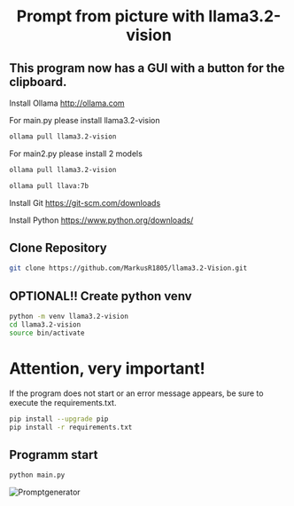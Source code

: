 <div align=center><h1>Prompt from picture with llama3.2-vision</h1></div>

## This program now has a GUI with a button for the clipboard.

<div align="center>
    <img src="https://der-zerfleischer.de/images/tearsofsun.png" />
</div>

Install Ollama
<http://ollama.com>

For main.py please install llama3.2-vision

```sh
ollama pull llama3.2-vision
```

For main2.py please install 2 models

```sh
ollama pull llama3.2-vision
```
```sh
ollama pull llava:7b
```

Install Git
<https://git-scm.com/downloads>

Install Python
<https://www.python.org/downloads/>

<h2>Clone Repository</h2>

```sh
git clone https://github.com/MarkusR1805/llama3.2-Vision.git
```

<h2>OPTIONAL!! Create python venv</h2>

```sh
python -m venv llama3.2-vision
cd llama3.2-vision
source bin/activate
```

<h1>Attention, very important!</h1>
If the program does not start or an error message appears, be sure to execute the requirements.txt.

```sh
pip install --upgrade pip
pip install -r requirements.txt
```

<h2>Programm start</h2>

```sh
python main.py
```

![Promptgenerator](https://image.civitai.com/xG1nkqKTMzGDvpLrqFT7WA/26f2122f-6738-45e1-bcf9-0e62f281622c/original=true,quality=90/36686347.jpeg)
